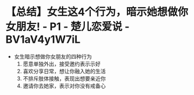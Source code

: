 # 【总结】女生这4个行为，暗示她想做你女朋友! - P1 - 楚儿恋爱说 - BV1aV4y1W7iL

-   女生暗示想做你女朋友的四种行为
    1.  愿意单独外出，接受邀约表示示好
    2.  喜欢分享日常，想让你融入她的生活
    3.  不排斥肢体接触，表现出想要亲近你
    4.  邀请你去她家，表示对你没有戒备心